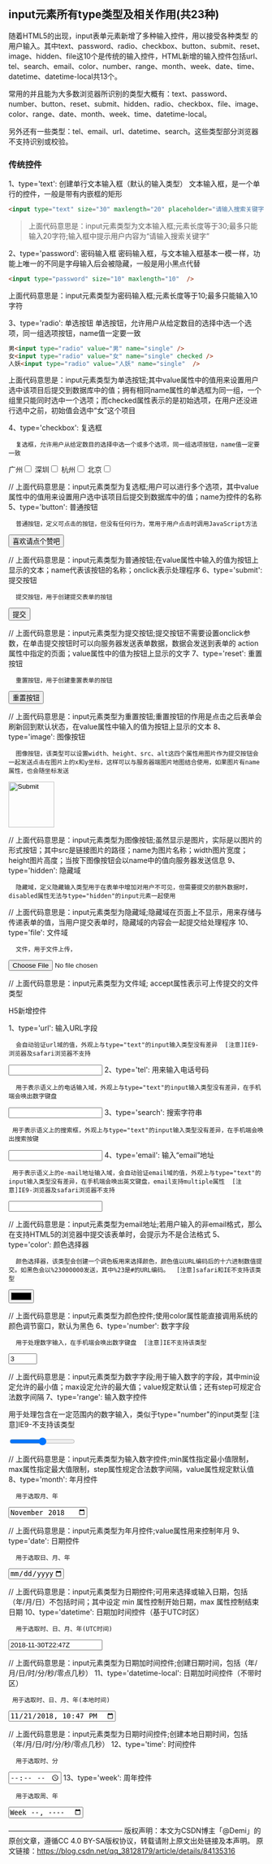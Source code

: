 ## input元素所有type类型及相关作用(共23种)

随着HTML5的出现，input表单元素新增了多种输入控件，用以接受各种类型 的用户输入。其中text、password、radio、checkbox、button、submit、reset、image、hidden、file这10个是传统的输入控件，HTML新增的输入控件包括url、tel、search、email、color、number、range、month、week、date、time、datetime、datetime-local共13个。  

常用的并且能为大多数浏览器所识别的类型大概有：text、password、number、button、reset、submit、hidden、radio、checkbox、file、image、color、range、date、month、week、time、datetime-local。  

另外还有一些类型：tel、email、url、datetime、search。这些类型部分浏览器不支持识别或校验。  


### 传统控件
1、type='text': 创建单行文本输入框（默认的输入类型） 
   文本输入框，是一个单行的控件，一般是带有内嵌框的矩形
```html
<input type="text" size="30" maxlength="20" placeholder="请输入搜索关键字" />
```
> 上面代码意思是：input元素类型为文本输入框;元素长度等于30;最多只能输入20字符;输入框中提示用户内容为“请输入搜索关键字”  
  

  
2、type='password': 密码输入框
 密码输入框，与文本输入框基本一模一样，功能上唯一的不同是字母输入后会被隐藏，一般是用小黑点代替  
```html
<input type="password" size="10" maxlength="10"  />
```
上面代码意思是：input元素类型为密码输入框;元素长度等于10;最多只能输入10字符  

3、type='radio': 单选按钮
  单选按钮，允许用户从给定数目的选择中选一个选项，同一组选项按钮，name值一定要一致
```html
男<input type="radio" value="男" name="single" />
女<input type="radio" value="女" name="single" checked />
人妖<input type="radio" value="人妖" name="single"  />
```
上面代码意思是：input元素类型为单选按钮;其中value属性中的值用来设置用户选中该项目后提交到数据库中的值；拥有相同name属性的单选框为同一组，一个组里只能同时选中一个选项；而checked属性表示的是初始选项，在用户还没进行选中之前，初始值会选中“女”这个项目

4、type='checkbox': 复选框

      复选框，允许用户从给定数目的选择中选一个或多个选项，同一组选项按钮，name值一定要一致

广州<input type="checkbox" value="广州" name="city" />
深圳<input type="checkbox" value="深圳" name="city" />
杭州<input type="checkbox" value="杭州" name="city" />
北京<input type="checkbox" value="北京" name="city" />

// 上面代码意思是：input元素类型为复选框;用户可以进行多个选项，其中value属性中的值用来设置用户选中该项目后提交到数据库中的值；name为控件的名称
5、type='button': 普通按钮

      普通按钮，定义可点击的按钮，但没有任何行为，常用于用户点击时调用JavaScript方法

<input type="button" value="喜欢请点个赞吧" name="btn" onClick=""  />

// 上面代码意思是：input元素类型为普通按钮;在value属性中输入的值为按钮上显示的文本；name代表该按钮的名称；onclick表示处理程序
6、type='submit': 提交按钮

      提交按钮，用于创建提交表单的按钮

<input type="submit" value="提交" name="subBtn"  />

// 上面代码意思是：input元素类型为提交按钮;提交按钮不需要设置onclick参数，在单击提交按钮时可以向服务器发送表单数据，数据会发送到表单的 action 属性中指定的页面；value属性中的值为按钮上显示的文字
7、type='reset': 重置按钮

      重置按钮，用于创建重置表单的按钮

<input type="reset" value="重置按钮" name="reset"  />

// 上面代码意思是：input元素类型为重置按钮;重置按钮的作用是点击之后表单会刷新回到默认状态，在value属性中输入的值为按钮上显示的文本
8、type='image': 图像按钮   

      图像按钮，该类型可以设置width、height、src、alt这四个属性用图片作为提交按钮会一起发送点击在图片上的x和y坐标，这样可以与服务器端图片地图结合使用，如果图片有name属性，也会随坐标发送

<input type="image" src="" name="确定" width="90" hieght="30" />

// 上面代码意思是：input元素类型为图像按钮;虽然显示是图片，实际是以图片的形式按钮；其中src是链接图片的路径；name为图片名称；width图片宽度；height图片高度；当按下图像按钮会以name中的值向服务器发送信息
9、type='hidden': 隐藏域

      隐藏域，定义隐藏输入类型用于在表单中增加对用户不可见，但需要提交的额外数据时，disabled属性无法与type="hidden"的input元素一起使用

<input type="hidden" name="hidden" value="提交的值"  />

// 上面代码意思是：input元素类型为隐藏域;隐藏域在页面上不显示，用来存储与传递表单的值，当用户提交表单时，隐藏域的内容会一起提交给处理程序
10、type='file': 文件域

      文件，用于文件上传，

<input type="file" name="file"  accept="image/png,image/jpg,image/gif,image/JPEG" />

// 上面代码意思是：input元素类型为文件域; accept属性表示可上传提交的文件类型

H5新增控件

1、type='url': 输入URL字段

      会自动验证url域的值，外观上与type="text"的input输入类型没有差异  [注意]IE9-浏览器及safari浏览器不支持

<input type="url" />
2、type='tel': 用来输入电话号码

      用于表示语义上的电话输入域，外观上与type="text"的input输入类型没有差异，在手机端会唤出数字键盘

<input type="tel" name="tel" />
3、type='search': 搜索字符串

     用于表示语义上的搜索框，外观上与type="text"的input输入类型没有差异，在手机端会唤出搜索按键

<input type="search"  />
4、type='email': 输入“email”地址

     用于表示语义上的e-mail地址输入域，会自动验证email域的值，外观上与type="text"的input输入类型没有差异，在手机端会唤出英文键盘，email支持multiple属性  [注意]IE9-浏览器及safari浏览器不支持

<input type="email" />

// 上面代码意思是：input元素类型为email地址;若用户输入的非email格式，那么在支持HTML5的浏览器中提交该表单时，会提示为不是合法格式
5、type='color': 颜色选择器

      颜色选择器，该类型会创建一个调色板用来选择颜色，颜色值以URL编码后的十六进制数值提交。如黑色会以%23000000发送，其中%23是#的URL编码。  [注意]safari和IE不支持该类型

<input type="color" id="color" />

// 上面代码意思是：input元素类型为颜色控件;使用color属性能直接调用系统的颜色调节窗口，默认为黑色
6、type='number': 数字字段

      用于处理数字输入，在手机端会唤出数字键盘  [注意]IE不支持该类型

<input type="number" name="number" min="2" max="10" value="3"  />

// 上面代码意思是：input元素类型为数字字段;用于输入数字的字段，其中min设定允许的最小值；max设定允许的最大值；value规定默认值；还有step可规定合法数字间隔
7、type='range': 输入数字控件   

用于处理包含在一定范围内的数字输入，类似于type="number"的input类型  [注意]IE9-不支持该类型

<input type="range" name="range" min="0" max="10" step="1" value="" />

// 上面代码意思是：input元素类型为输入数字控件;min属性指定最小值限制，max属性指定最大值限制，step属性规定合法数字间隔，value属性规定默认值
8、type='month': 年月控件

      用于选取月、年

<input type="month" value="2018-11" />

// 上面代码意思是：input元素类型为年月控件;value属性用来控制年月
9、type='date': 日期控件

      用于选取日、月、年

<input type="date" min="2018-01-01" max="2020-01-01" />

// 上面代码意思是：input元素类型为日期控件;可用来选择或输入日期，包括（年/月/日）不包括时间；其中设定 min 属性控制开始日期，max 属性控制结束日期
10、type='datetime': 日期加时间控件（基于UTC时区）

      用于选取时、日、月、年(UTC时间)

<input type="datetime" value="2018-11-30T22:47Z" />

// 上面代码意思是：input元素类型为日期加时间控件;创建日期时间，包括（年/月/日/时/分/秒/零点几秒）
11、type='datetime-local': 日期加时间控件（不带时区）

     用于选取时、日、月、年(本地时间)

<input type="datetime-local" value="2018-11-21 22:47"  />

// 上面代码意思是：input元素类型为日期时间控件;创建本地日期时间，包括（年/月/日/时/分/秒/零点几秒）
12、type='time': 时间控件

      用于选取时、分

<input type="time" />
13、type='week': 周年控件

      用于选取周、年

<input type="week" />

————————————————
版权声明：本文为CSDN博主「@Demi」的原创文章，遵循CC 4.0 BY-SA版权协议，转载请附上原文出处链接及本声明。
原文链接：https://blog.csdn.net/qq_38128179/article/details/84135316

